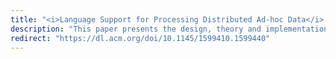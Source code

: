```yaml
---
title: "<i>Language Support for Processing Distributed Ad-hoc Data</i> published at ACM Principles & Practice of Declarative Programming (PPDP)"
description: "This paper presents the design, theory and implementation of Gloves, a domain-specific language that allows users to specify the provenance (the derivation history starting from the origins), syntax and semantic properties of collections of distributed data sources."
redirect: "https://dl.acm.org/doi/10.1145/1599410.1599440"
---
```


